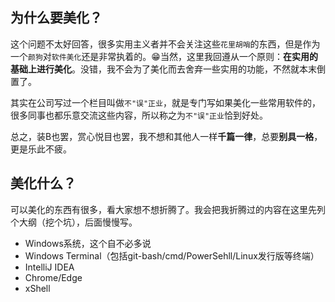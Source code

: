 ## 为什么要美化？

这个问题不太好回答，很多实用主义者并不会关注这些`花里胡哨`的东西，但是作为一个`颜狗`对`软件美化`还是非常执着的。😁当然，这里我回遵从一个原则：**在实用的基础上进行美化**。没错，我不会为了美化而去舍弃一些实用的功能，不然就本末倒置了。

其实在公司写过一个栏目叫做`不"误"正业`，就是专门写如果美化一些常用软件的，很多同事也都乐意交流这些内容，所以称之为`不"误"正业`恰到好处。

总之，装B也罢，赏心悦目也罢，我不想和其他人一样**千篇一律**，总要**别具一格**，更是乐此不疲。

## 美化什么？

可以美化的东西有很多，看大家想不想折腾了。我会把我折腾过的内容在这里先列个大纲（挖个坑），后面慢慢写。

- Windows系统，这个自不必多说
- Windows Terminal（包括git-bash/cmd/PowerSehll/Linux发行版等终端）
- IntelliJ IDEA
- Chrome/Edge
- xShell

